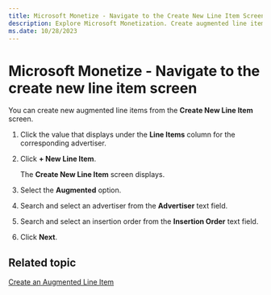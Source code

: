 ```yaml
---
title: Microsoft Monetize - Navigate to the Create New Line Item Screen
description: Explore Microsoft Monetization. Create augmented line items directly from the Create New Line Item screen.
ms.date: 10/28/2023
---
```


# Microsoft Monetize - Navigate to the create new line item screen

You can create new augmented line items from the **Create New Line Item** screen.

1. Click the value that displays under the **Line Items** column for the corresponding advertiser.
1. Click **+ New Line Item**.

   The **Create New Line Item** screen displays.
1. Select the **Augmented** option.
1. Search and select an advertiser from the **Advertiser** text field.
1. Search and select an insertion order from the **Insertion Order** text field.
1. Click **Next**.

## Related topic

[Create an Augmented Line Item](create-an-augmented-line-item-ali.md)
